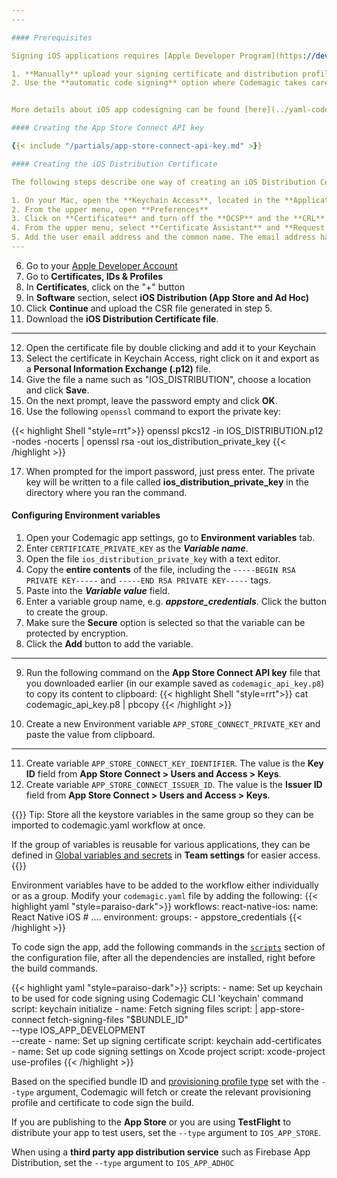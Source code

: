 ```yaml
---
---

#### Prerequisites

Signing iOS applications requires [Apple Developer Program](https://developer.apple.com/programs/enroll/) membership. You can:

1. **Manually** upload your signing certificate and distribution profile to Codemagic to manage code signing yourself or,
2. Use the **automatic code signing** option where Codemagic takes care of code signing and signing files management on your behalf.


More details about iOS app codesigning can be found [here](../yaml-code-signing/signing-ios).

#### Creating the App Store Connect API key

{{< include "/partials/app-store-connect-api-key.md" >}}

#### Creating the iOS Distribution Certificate

The following steps describe one way of creating an iOS Distribution Certificate. This method requires a Mac computer and the certificate will be stored on it for easier retrieval in future. For a more detailed explanation and alternative certificate generation methods, please visit [here](../yaml-code-signing/signing-ios).

1. On your Mac, open the **Keychain Access**, located in the **Applications and Utilities** folder.
2. From the upper menu, open **Preferences**
3. Click on **Certificates** and turn off the **OCSP** and the **CRL**. Close the preferences window.
4. From the upper menu, select **Certificate Assistant** and **Request a Certificate from a Certificate Authority**.
5. Add the user email address and the common name. The email address has to be the same as this one you chose when you created your Apple Developer account. The CA email address is not obligatory. Click on **Saved to disk**.
---
```


6. Go to your [Apple Developer Account](https://developer.apple.com/account/)
7. Go to **Certificates, IDs & Profiles**
8. In **Certificates**, click on the "+" button
9. In **Software** section, select **iOS Distribution (App Store and Ad Hoc)**
10. Click **Continue** and upload the CSR file generated in step 5.
11. Download the **iOS Distribution Certificate file**.

---

12. Open the certificate file by double clicking and add it to your Keychain
13. Select the certificate in Keychain Access, right click on it and export as a **Personal Information Exchange (.p12)** file.
14. Give the file a name such as "IOS_DISTRIBUTION", choose a location and click **Save**.
15. On the next prompt, leave the password empty and click **OK**.
16. Use the following `openssl` command to export the private key:

{{< highlight Shell "style=rrt">}}
openssl pkcs12 -in IOS_DISTRIBUTION.p12 -nodes -nocerts | openssl rsa -out ios_distribution_private_key
{{< /highlight >}}

17. When prompted for the import password, just press enter. The private key will be written to a file called **ios_distribution_private_key** in the directory where you ran the command.


#### Configuring Environment variables

1. Open your Codemagic app settings, go to **Environment variables** tab.
2. Enter `CERTIFICATE_PRIVATE_KEY` as the **_Variable name_**.
3. Open the file `ios_distribution_private_key` with a text editor.
4. Copy the **entire contents** of the file, including the `-----BEGIN RSA PRIVATE KEY-----` and `-----END RSA PRIVATE KEY-----` tags.
5. Paste into the **_Variable value_** field.
6. Enter a variable group name, e.g. **_appstore_credentials_**. Click the button to create the group.
7. Make sure the **Secure** option is selected so that the variable can be protected by encryption.
8. Click the **Add** button to add the variable.

---

9. Run the following command on the **App Store Connect API key** file that you downloaded earlier (in our example saved as `codemagic_api_key.p8`) to copy its content to clipboard:
{{< highlight Shell "style=rrt">}}
cat codemagic_api_key.p8 | pbcopy
{{< /highlight >}}

10. Create a new Environment variable `APP_STORE_CONNECT_PRIVATE_KEY` and paste the value from clipboard.

---

11. Create variable `APP_STORE_CONNECT_KEY_IDENTIFIER`. The value is the **Key ID** field from **App Store Connect > Users and Access > Keys**.
12.  Create variable `APP_STORE_CONNECT_ISSUER_ID`. The value is the **Issuer ID** field from **App Store Connect > Users and Access > Keys**.

{{<notebox>}}
Tip: Store all the keystore variables in the same group so they can be imported to codemagic.yaml workflow at once. 

If the group of variables is reusable for various applications, they can be defined in [Global variables and secrets](../variables/environment-variable-groups/#global-variables-and-secrets) in **Team settings** for easier access.
{{</notebox>}}

Environment variables have to be added to the workflow either individually or as a group. Modify your `codemagic.yaml` file by adding the following:
{{< highlight yaml "style=paraiso-dark">}}
workflows:
  react-native-ios:
    name: React Native iOS
    # ....
    environment:
        groups:
            - appstore_credentials
{{< /highlight >}}


To code sign the app, add the following commands in the [`scripts`](../getting-started/yaml#scripts) section of the configuration file, after all the dependencies are installed, right before the build commands. 



{{< highlight yaml "style=paraiso-dark">}}
    scripts:
      - name: Set up keychain to be used for code signing using Codemagic CLI 'keychain' command
        script: keychain initialize
      - name: Fetch signing files
        script: | 
          app-store-connect fetch-signing-files "$BUNDLE_ID" \
            --type IOS_APP_DEVELOPMENT \
            --create
      - name: Set up signing certificate
        script: keychain add-certificates
      - name: Set up code signing settings on Xcode project
        script: xcode-project use-profiles
{{< /highlight >}}

Based on the specified bundle ID and [provisioning profile type](https://github.com/codemagic-ci-cd/cli-tools/blob/master/docs/app-store-connect/fetch-signing-files.md#--typeios_app_adhoc--ios_app_development--ios_app_inhouse--ios_app_store--mac_app_development--mac_app_direct--mac_app_store--mac_catalyst_app_development--mac_catalyst_app_direct--mac_catalyst_app_store--tvos_app_adhoc--tvos_app_development--tvos_app_inhouse--tvos_app_store) set with the `--type` argument, Codemagic will fetch or create the relevant provisioning profile and certificate to code sign the build.

If you are publishing to the **App Store** or you are using **TestFlight**  to distribute your app to test users, set the  `--type` argument to `IOS_APP_STORE`. 

When using a **third party app distribution service** such as Firebase App Distribution, set the `--type` argument to `IOS_APP_ADHOC`
